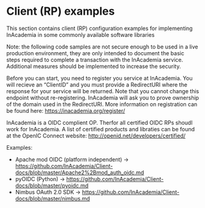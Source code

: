 # Client (RP) examples

This section contains client (RP) configuration examples for implementing InAcademia in some commonly available software libraries

Note: the following code samples are not secure enough to be used in a live production environment, they are only intended to document the basic steps required to complete a transaction with the InAcademia service. Additional measures should be implemented to increase the security.

Before you can start, you need to register you service at InAcademia. You will recieve an “ClientID” and 
you must provide a RedirectURI where the response for your service will be returned.  Note that you cannot change this endpoint without re-registering.  InAcademia will ask you to prove ownership of the domain used in the RedirectURI.
More information on registration can be found here: https://inacademia.org/register/

InAcademia is a OIDC complient OP. Therfor all certified OIDC RPs shoudl work for InAcademia. A list of certified products and libraties can be found at the OpenIC Connect website: http://openid.net/developers/certified/

Examples:
* Apache mod OIDC (platform independent) -> https://github.com/InAcademia/Client-docs/blob/master/Apache2%2Bmod_auth_oidc.md
* pyOIDC (Python) -> https://github.com/InAcademia/Client-docs/blob/master/pyoidc.md
* Nimbus OAuth 2.0 SDK -> https://github.com/InAcademia/Client-docs/blob/master/nimbus.md
